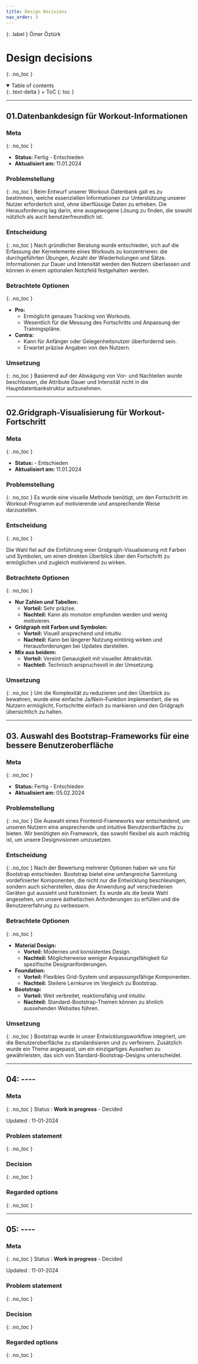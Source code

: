 ```yaml
---
title: Design Decisions
nav_order: 3
---
```


{: .label }
Ömer Öztürk

# Design decisions
{: .no_toc }

<details open markdown="block">
{: .text-delta }
<summary>Table of contents</summary>
+ ToC
{: toc }
</details>


---

## 01.Datenbankdesign für Workout-Informationen

### Meta
{: .no_toc }

- **Status:** Fertig - Entschieden
- **Aktualisiert am:** 11.01.2024

### Problemstellung
{: .no_toc }
Beim Entwurf unserer Workout-Datenbank galt es zu bestimmen, welche essenziellen Informationen zur Unterstützung unserer Nutzer erforderlich sind, ohne überflüssige Daten zu erheben. Die Herausforderung lag darin, eine ausgewogene Lösung zu finden, die sowohl nützlich als auch benutzerfreundlich ist.

### Entscheidung
{: .no_toc }
Nach gründlicher Beratung wurde entschieden, sich auf die Erfassung der Kernelemente eines Workouts zu konzentrieren: die durchgeführten Übungen, Anzahl der Wiederholungen und Sätze. Informationen zur Dauer und Intensität werden den Nutzern überlassen und können in einem optionalen Notizfeld festgehalten werden.

### Betrachtete Optionen
{: .no_toc }
- **Pro:**
  - Ermöglicht genaues Tracking von Workouts.
  - Wesentlich für die Messung des Fortschritts und Anpassung der Trainingspläne.
- **Contra:**
  - Kann für Anfänger oder Gelegenheitsnutzer überfordernd sein.
  - Erwartet präzise Angaben von den Nutzern.

### Umsetzung
{: .no_toc }
Basierend auf der Abwägung von Vor- und Nachteilen wurde beschlossen, die Attribute Dauer und Intensität nicht in die Hauptdatenbankstruktur aufzunehmen.

---

## 02.Gridgraph-Visualisierung für Workout-Fortschritt

### Meta
{: .no_toc }

- **Status:** - Entschieden
- **Aktualisiert am:** 11.01.2024

### Problemstellung
{: .no_toc }
Es wurde eine visuelle Methode benötigt, um den Fortschritt im Workout-Programm auf motivierende und ansprechende Weise darzustellen.

### Entscheidung
{: .no_toc }

Die Wahl fiel auf die Einführung einer Gridgraph-Visualisierung mit Farben und Symbolen, um einen direkten Überblick über den Fortschritt zu ermöglichen und zugleich motivierend zu wirken.

### Betrachtete Optionen
{: .no_toc }
- **Nur Zahlen und Tabellen:**
  - **Vorteil:** Sehr präzise.
  - **Nachteil:** Kann als monoton empfunden werden und wenig motivieren.
- **Gridgraph mit Farben und Symbolen:**
  - **Vorteil:** Visuell ansprechend und intuitiv.
  - **Nachteil:** Kann bei längerer Nutzung eintönig wirken und Herausforderungen bei Updates darstellen.
- **Mix aus beidem:**
  - **Vorteil:** Vereint Genauigkeit mit visueller Attraktivität.
  - **Nachteil:** Technisch anspruchsvoll in der Umsetzung.

### Umsetzung
{: .no_toc }
Um die Komplexität zu reduzieren und den Überblick zu bewahren, wurde eine einfache Ja/Nein-Funktion implementiert, die es Nutzern ermöglicht, Fortschritte einfach zu markieren und den Gridgraph übersichtlich zu halten.

---

## 03. Auswahl des Bootstrap-Frameworks für eine bessere Benutzeroberfläche

### Meta
{: .no_toc }
- **Status:** Fertig - Entschieden
- **Aktualisiert am:** 05.02.2024

### Problemstellung
{: .no_toc }
Die Auswahl eines Frontend-Frameworks war entscheidend, um unseren Nutzern eine ansprechende und intuitive Benutzeroberfläche zu bieten. Wir benötigten ein Framework, das sowohl flexibel als auch mächtig ist, um unsere Designvisionen umzusetzen.

### Entscheidung
{: .no_toc }
Nach der Bewertung mehrerer Optionen haben wir uns für Bootstrap entschieden. Bootstrap bietet eine umfangreiche Sammlung vordefinierter Komponenten, die nicht nur die Entwicklung beschleunigen, sondern auch sicherstellen, dass die Anwendung auf verschiedenen Geräten gut aussieht und funktioniert. Es wurde als die beste Wahl angesehen, um unsere ästhetischen Anforderungen zu erfüllen und die Benutzererfahrung zu verbessern.

### Betrachtete Optionen
{: .no_toc }
- **Material Design:**
  - **Vorteil:** Modernes und konsistentes Design.
  - **Nachteil:** Möglicherweise weniger Anpassungsfähigkeit für spezifische Designanforderungen.
- **Foundation:**
  - **Vorteil:** Flexibles Grid-System und anpassungsfähige Komponenten.
  - **Nachteil:** Steilere Lernkurve im Vergleich zu Bootstrap.
- **Bootstrap:**
  - **Vorteil:** Weit verbreitet, reaktionsfähig und intuitiv.
  - **Nachteil:** Standard-Bootstrap-Themen können zu ähnlich aussehenden Websites führen.

### Umsetzung
{: .no_toc }
Bootstrap wurde in unser Entwicklungsworkflow integriert, um die Benutzeroberfläche zu standardisieren und zu verfeinern. Zusätzlich wurde ein Theme angepasst, um ein einzigartiges Aussehen zu gewährleisten, das sich von Standard-Bootstrap-Designs unterscheidet.


---

## 04: ----


### Meta
{: .no_toc }
Status
: **Work in progress** - Decided 

Updated
: 11-01-2024

### Problem statement
{: .no_toc }


### Decision
{: .no_toc }


### Regarded options
{: .no_toc }

---

## 05: ----


### Meta
{: .no_toc }
Status
: **Work in progress** - Decided 

Updated
: 11-01-2024

### Problem statement
{: .no_toc }


### Decision
{: .no_toc }


### Regarded options
{: .no_toc }
